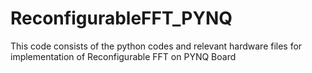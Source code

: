 # ReconfigurableFFT_PYNQ
This code consists of the python codes and relevant hardware files for implementation of Reconfigurable FFT on PYNQ Board
